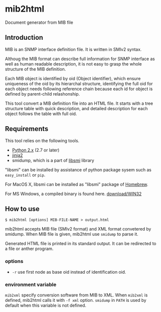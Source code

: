 # mib2html

Document generator from MIB file

## Introduction

MIB is an SNMP interface definition file.
It is written in SMIv2 syntax.

Althoug the MIB format can describe full information
for SNMP interface as well as human readable description,
it is not easy to grasp the whole structure of the MIB definition.

Each MIB object is identified by oid (Object identifier),
which ensure uniqueness of the oid by its hierarchal structure,
identifying the full oid for each object needs following
reference chain because each id for object is defined
by parent-child relashonship.

This tool convert a MIB definition file into an HTML file.
It starts with a tree structure table with quick description,
and detailed description for each object follows the table
with full oid.

## Requirements

This tool relies on the following tools.

* [Python 2.x](http://www.python.org) (2.7 or later)
* [jinja2](http://jinja.pocoo.org/)
* smidump, which is a part of [libsmi](http://www.ibr.cs.tu-bs.de/projects/libsmi/) library

"libsmi" can be installed by assistance of python package sysem such as  `easy_install` or `pip`.

For MacOS X, libsmi can be installed as "libsmi" package of [Homebrew](http://brew.sh/).

For MS Windows, a compiled binary is found here. [download/WIN32](https://www.ibr.cs.tu-bs.de/projects/libsmi/download/WIN32/)

## How to use

```
$ mib2html [options] MIB-FILE-NAME > output.html
```

mib2html accepts MIB file (SMIv2 format) and XML format convetered by smidump.
When MIB file is given, mib2html use `smidump` to parse it.

Generated HTML file is printed in its standard output. It can be redirected to a file or anther program.

### options

* `-r` use first node as base oid instead of identification oid.

### environment variable

`mib2xml` specify conversion software from MIB to XML.
When `mib2xml` is defined, mib2html calls it with `-f xml` option.
`smidump` in `PATH` is used by default when this variable is not defined.


